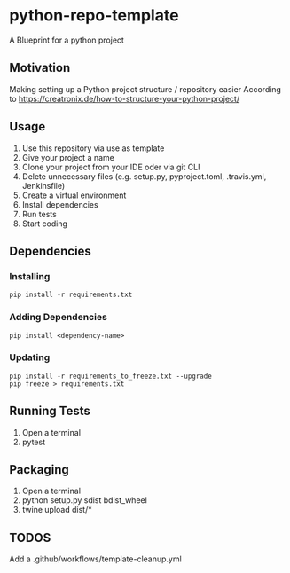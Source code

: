 # python-repo-template
A Blueprint for a python project

## Motivation
Making setting up a Python project structure / repository easier
According to
https://creatronix.de/how-to-structure-your-python-project/

## Usage
1. Use this repository via use as template
2. Give your project a name
3. Clone your project from your IDE oder via git CLI
4. Delete unnecessary files (e.g. setup.py, pyproject.toml, .travis.yml, Jenkinsfile)
4. Create a virtual environment
5. Install dependencies
6. Run tests
7. Start coding



## Dependencies
### Installing 
    pip install -r requirements.txt

### Adding Dependencies
    pip install <dependency-name>

### Updating
    pip install -r requirements_to_freeze.txt --upgrade
    pip freeze > requirements.txt 

## Running Tests
1. Open a terminal
2. pytest

## Packaging
1. Open a terminal
2. python setup.py sdist bdist_wheel
3. twine upload dist/*

## TODOS
Add a .github/workflows/template-cleanup.yml

